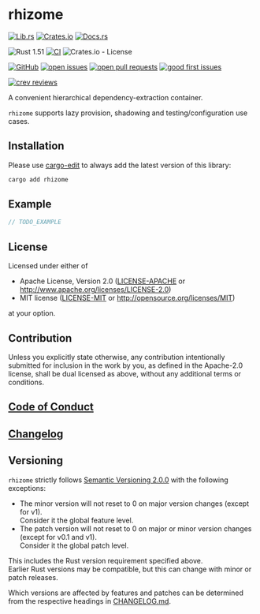 # rhizome

[![Lib.rs](https://img.shields.io/badge/Lib.rs-*-84f)](https://lib.rs/crates/rhizome)
[![Crates.io](https://img.shields.io/crates/v/rhizome)](https://crates.io/crates/rhizome)
[![Docs.rs](https://docs.rs/rhizome/badge.svg)](https://docs.rs/rhizome)

![Rust 1.51](https://img.shields.io/static/v1?logo=Rust&label=&message=1.51&color=grey)
[![CI](https://github.com/Tamschi/rhizome/workflows/CI/badge.svg?branch=develop)](https://github.com/Tamschi/rhizome/actions?query=workflow%3ACI+branch%3Adevelop)
![Crates.io - License](https://img.shields.io/crates/l/rhizome/0.0.1)

[![GitHub](https://img.shields.io/static/v1?logo=GitHub&label=&message=%20&color=grey)](https://github.com/Tamschi/rhizome)
[![open issues](https://img.shields.io/github/issues-raw/Tamschi/rhizome)](https://github.com/Tamschi/rhizome/issues)
[![open pull requests](https://img.shields.io/github/issues-pr-raw/Tamschi/rhizome)](https://github.com/Tamschi/rhizome/pulls)
[![good first issues](https://img.shields.io/github/issues/Tamschi/rhizome/good%20first%20issue)](https://github.com/Tamschi/rhizome/contribute)

[![crev reviews](https://web.crev.dev/rust-reviews/badge/crev_count/rhizome.svg)](https://web.crev.dev/rust-reviews/crate/rhizome/)

A convenient hierarchical dependency-extraction container.

`rhizome` supports lazy provision, shadowing and testing/configuration use cases.

## Installation

Please use [cargo-edit](https://crates.io/crates/cargo-edit) to always add the latest version of this library:

```cmd
cargo add rhizome
```

## Example

```rust
// TODO_EXAMPLE
```

## License

Licensed under either of

* Apache License, Version 2.0
   ([LICENSE-APACHE](LICENSE-APACHE) or <http://www.apache.org/licenses/LICENSE-2.0>)
* MIT license
   ([LICENSE-MIT](LICENSE-MIT) or <http://opensource.org/licenses/MIT>)

at your option.

## Contribution

Unless you explicitly state otherwise, any contribution intentionally submitted
for inclusion in the work by you, as defined in the Apache-2.0 license, shall be
dual licensed as above, without any additional terms or conditions.

## [Code of Conduct](CODE_OF_CONDUCT.md)

## [Changelog](CHANGELOG.md)

## Versioning

`rhizome` strictly follows [Semantic Versioning 2.0.0](https://semver.org/spec/v2.0.0.html) with the following exceptions:

* The minor version will not reset to 0 on major version changes (except for v1).  
Consider it the global feature level.
* The patch version will not reset to 0 on major or minor version changes (except for v0.1 and v1).  
Consider it the global patch level.

This includes the Rust version requirement specified above.  
Earlier Rust versions may be compatible, but this can change with minor or patch releases.

Which versions are affected by features and patches can be determined from the respective headings in [CHANGELOG.md](CHANGELOG.md).
